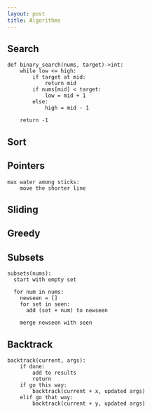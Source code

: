 ```yaml
---
layout: post
title: Algorithms
---
```


## Search 

```
def binary_search(nums, target)->int:
    while low <= high:
        if target at mid:
            return mid 
        if nums[mid] < target:
            low = mid + 1
        else:
            high = mid - 1

    return -1
```

## Sort

## Pointers

```
max water among sticks:
    move the shorter line
```

## Sliding 


## Greedy 


## Subsets

```
subsets(nums):
  start with empty set 

  for num in nums:
    newseen = []
    for set in seen:
      add (set + num) to newseen

    merge newseen with seen
```

## Backtrack

```
backtrack(current, args):
    if done:
        add to results
        return 
    if go this way:
        backtrack(current + x, updated args)
    elif go that way:
        backtrack(current + y, updated args)
```


